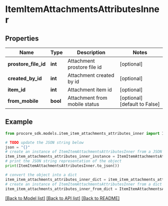 # ItemItemAttachmentsAttributesInner


## Properties

Name | Type | Description | Notes
------------ | ------------- | ------------- | -------------
**prostore_file_id** | **int** | Attachment prostore file id | [optional] 
**created_by_id** | **int** | Attachment created by id | [optional] 
**item_id** | **int** | Attachment item id | [optional] 
**from_mobile** | **bool** | Attachment from mobile status | [optional] [default to False]

## Example

```python
from procore_sdk.models.item_item_attachments_attributes_inner import ItemItemAttachmentsAttributesInner

# TODO update the JSON string below
json = "{}"
# create an instance of ItemItemAttachmentsAttributesInner from a JSON string
item_item_attachments_attributes_inner_instance = ItemItemAttachmentsAttributesInner.from_json(json)
# print the JSON string representation of the object
print(ItemItemAttachmentsAttributesInner.to_json())

# convert the object into a dict
item_item_attachments_attributes_inner_dict = item_item_attachments_attributes_inner_instance.to_dict()
# create an instance of ItemItemAttachmentsAttributesInner from a dict
item_item_attachments_attributes_inner_from_dict = ItemItemAttachmentsAttributesInner.from_dict(item_item_attachments_attributes_inner_dict)
```
[[Back to Model list]](../README.md#documentation-for-models) [[Back to API list]](../README.md#documentation-for-api-endpoints) [[Back to README]](../README.md)


